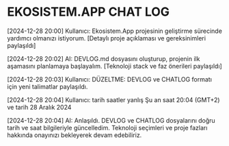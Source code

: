 # EKOSISTEM.APP CHAT LOG

[2024-12-28 20:00] Kullanıcı: 
Ekosistem.App projesinin geliştirme sürecinde yardımcı olmanızı istiyorum. [Detaylı proje açıklaması ve gereksinimleri paylaşıldı]

[2024-12-28 20:02] AI: 
DEVLOG.md dosyasını oluşturup, projenin ilk aşamasını planlamaya başlayalım. [Teknoloji stack ve faz önerileri paylaşıldı]

[2024-12-28 20:03] Kullanıcı:
DÜZELTME: DEVLOG ve CHATLOG formatı için yeni talimatlar paylaşıldı.

[2024-12-28 20:04] Kullanıcı:
tarih saatler yanlış Şu an saat 20:04 (GMT+2) ve tarih 28 Aralık 2024

[2024-12-28 20:04] AI:
Anlaşıldı. DEVLOG ve CHATLOG dosyalarını doğru tarih ve saat bilgileriyle güncelledim. Teknoloji seçimleri ve proje fazları hakkında onayınızı bekleyerek devam edebiliriz. 